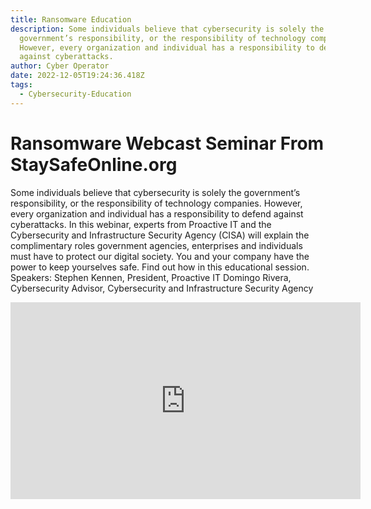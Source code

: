 ```yaml
---
title: Ransomware Education
description: Some individuals believe that cybersecurity is solely the
  government’s responsibility, or the responsibility of technology companies.
  However, every organization and individual has a responsibility to defend
  against cyberattacks.
author: Cyber Operator
date: 2022-12-05T19:24:36.418Z
tags:
  - Cybersecurity-Education
---
```

# Ransomware Webcast Seminar From StaySafeOnline.org

Some individuals believe that cybersecurity is solely the government’s responsibility, or the responsibility of technology companies. However, every organization and individual has a responsibility to defend against cyberattacks. In this webinar, experts from Proactive IT and the Cybersecurity and Infrastructure Security Agency (CISA) will explain the complimentary roles government agencies, enterprises and individuals must have to protect our digital society. You and your company have the power to keep yourselves safe. Find out how in this educational session. Speakers: Stephen Kennen, President, Proactive IT Domingo Rivera, Cybersecurity Advisor, Cybersecurity and Infrastructure Security Agency

<iframe width="560" height="315" src="https://www.youtube.com/embed/DELgbUZglwc" title="YouTube video player" frameborder="0" allow="accelerometer; autoplay; clipboard-write; encrypted-media; gyroscope; picture-in-picture" allowfullscreen></iframe>